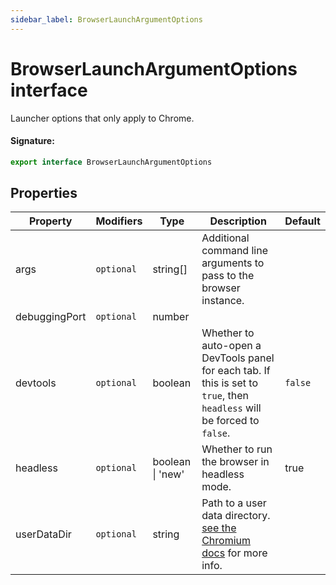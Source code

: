 ```yaml
---
sidebar_label: BrowserLaunchArgumentOptions
---
```


# BrowserLaunchArgumentOptions interface

Launcher options that only apply to Chrome.

#### Signature:

```typescript
export interface BrowserLaunchArgumentOptions
```

## Properties

| Property      | Modifiers             | Type             | Description                                                                                                                                                   | Default            |
| ------------- | --------------------- | ---------------- | ------------------------------------------------------------------------------------------------------------------------------------------------------------- | ------------------ |
| args          | <code>optional</code> | string\[\]       | Additional command line arguments to pass to the browser instance.                                                                                            |                    |
| debuggingPort | <code>optional</code> | number           |                                                                                                                                                               |                    |
| devtools      | <code>optional</code> | boolean          | Whether to auto-open a DevTools panel for each tab. If this is set to <code>true</code>, then <code>headless</code> will be forced to <code>false</code>.     | <code>false</code> |
| headless      | <code>optional</code> | boolean \| 'new' | Whether to run the browser in headless mode.                                                                                                                  | true               |
| userDataDir   | <code>optional</code> | string           | Path to a user data directory. [see the Chromium docs](https://chromium.googlesource.com/chromium/src/+/refs/heads/main/docs/user_data_dir.md) for more info. |                    |

